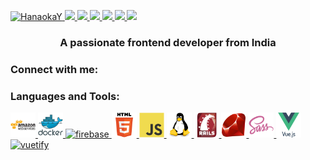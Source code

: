 <p align="left">
  <a href="https://github.com/HanaokaY/HanaokaY/">
    <img src="https://komarev.com/ghpvc/?username=HanaokaY" alt="HanaokaY" />
  </a>
  <a href="http://twitter.com/HanaokaY">
    <img height="20" src="https://img.shields.io/twitter/follow/HanaokaY?label=Twitter&logo=twitter&style=flat" />
  </a>
  <a href="https://github.com/HanaokaY">
    <img height="20" src="https://img.shields.io/github/followers/HanaokaY?label=follow&logo=github&style=flat" />
  </a>
  <a href="https://www.reddit.com/user/HanaokaY">
    <img height="20" src="https://img.shields.io/reddit/user-karma/combined/HanaokaY?label=Reddit&logo=reddit&style=flat" />
  </a>
  <a href="https://stackoverflow.com/users/5720201/HanaokaY">
    <img height="20" src="https://img.shields.io/stackexchange/stackoverflow/r/5720201?label=StackOverflow&logo=stack-overflow&style=flat" />
  </a>
  <a href="http://qiita.com/HanaokaY">
    <img height="20" src="https://qiita-badge.apiapi.app/s/HanaokaY/posts.svg" />
  </a>
  <//qiita.com/HanaokaY">
    <img height="20" src="https://qiita-badge.apiapi.app/s/HanaokaY/contributions.svg" />
  </a>
</p>


<h3 align="center">A passionate frontend developer from India</h3>

<h3 align="left">Connect with me:</h3>
<p align="left">
</p>

<h3 align="left">Languages and Tools:</h3>
<p align="left"> <a href="https://aws.amazon.com" target="_blank" rel="noreferrer"> <img src="https://raw.githubusercontent.com/devicons/devicon/master/icons/amazonwebservices/amazonwebservices-original-wordmark.svg" alt="aws" width="40" height="40"/> </a> <a href="https://www.docker.com/" target="_blank" rel="noreferrer"> <img src="https://raw.githubusercontent.com/devicons/devicon/master/icons/docker/docker-original-wordmark.svg" alt="docker" width="40" height="40"/> </a> <a href="https://firebase.google.com/" target="_blank" rel="noreferrer"> <img src="https://www.vectorlogo.zone/logos/firebase/firebase-icon.svg" alt="firebase" width="40" height="40"/> </a> <a href="https://www.w3.org/html/" target="_blank" rel="noreferrer"> <img src="https://raw.githubusercontent.com/devicons/devicon/master/icons/html5/html5-original-wordmark.svg" alt="html5" width="40" height="40"/> </a> <a href="https://developer.mozilla.org/en-US/docs/Web/JavaScript" target="_blank" rel="noreferrer"> <img src="https://raw.githubusercontent.com/devicons/devicon/master/icons/javascript/javascript-original.svg" alt="javascript" width="40" height="40"/> </a> <a href="https://www.linux.org/" target="_blank" rel="noreferrer"> <img src="https://raw.githubusercontent.com/devicons/devicon/master/icons/linux/linux-original.svg" alt="linux" width="40" height="40"/> </a> <a href="https://rubyonrails.org" target="_blank" rel="noreferrer"> <img src="https://raw.githubusercontent.com/devicons/devicon/master/icons/rails/rails-original-wordmark.svg" alt="rails" width="40" height="40"/> </a> <a href="https://www.ruby-lang.org/en/" target="_blank" rel="noreferrer"> <img src="https://raw.githubusercontent.com/devicons/devicon/master/icons/ruby/ruby-original.svg" alt="ruby" width="40" height="40"/> </a> <a href="https://sass-lang.com" target="_blank" rel="noreferrer"> <img src="https://raw.githubusercontent.com/devicons/devicon/master/icons/sass/sass-original.svg" alt="sass" width="40" height="40"/> </a> <a href="https://vuejs.org/" target="_blank" rel="noreferrer"> <img src="https://raw.githubusercontent.com/devicons/devicon/master/icons/vuejs/vuejs-original-wordmark.svg" alt="vuejs" width="40" height="40"/> </a> <a href="https://vuetifyjs.com/en/" target="_blank" rel="noreferrer"> <img src="https://bestofjs.org/logos/vuetify.svg" alt="vuetify" width="40" height="40"/> </a> </p>
